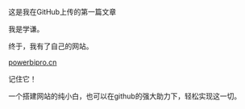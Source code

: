 这是我在GitHub上传的第一篇文章

我是学谦。

终于，我有了自己的网站。

[powerbipro.cn](powerbipro.cn[)

记住它！

一个搭建网站的纯小白，也可以在github的强大助力下，轻松实现这一切。



